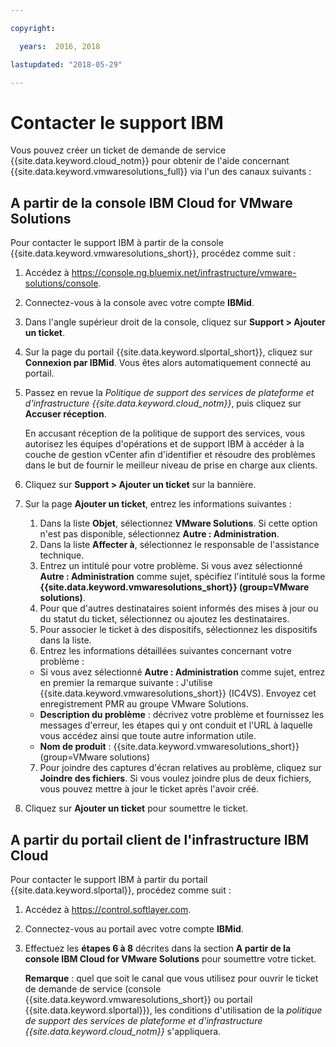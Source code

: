 ```yaml
---

copyright:

  years:  2016, 2018

lastupdated: "2018-05-29"

---
```


# Contacter le support IBM

Vous pouvez créer un ticket de demande de service {{site.data.keyword.cloud_notm}} pour obtenir de l'aide concernant {{site.data.keyword.vmwaresolutions_full}} via l'un des canaux suivants : 

## A partir de la console IBM Cloud for VMware Solutions

Pour contacter le support IBM à partir de la console {{site.data.keyword.vmwaresolutions_short}}, procédez comme suit :

1. Accédez à
   https://console.ng.bluemix.net/infrastructure/vmware-solutions/console.
2. Connectez-vous à la console avec votre compte **IBMid**.
3. Dans l'angle supérieur droit de la console, cliquez sur **Support > Ajouter un ticket**.
4. Sur la page du portail {{site.data.keyword.slportal_short}}, cliquez sur **Connexion par IBMid**. Vous êtes alors automatiquement connecté au portail.
5. Passez en revue la _Politique de support des services de plateforme et d'infrastructure {{site.data.keyword.cloud_notm}}_, puis cliquez sur **Accuser réception**.

   En accusant réception de la politique de support des services, vous autorisez les équipes d'opérations et de support IBM à accéder à la couche de gestion vCenter afin d'identifier et résoudre des problèmes dans le but de fournir le meilleur niveau de prise en charge aux clients. 

6. Cliquez sur **Support > Ajouter un ticket** sur la bannière.
7. Sur la page **Ajouter un ticket**, entrez les informations suivantes :
   1. Dans la liste **Objet**, sélectionnez **VMware Solutions**. Si cette option n'est pas disponible, sélectionnez **Autre : Administration**.   
   2. Dans la liste **Affecter à**, sélectionnez le responsable de l'assistance technique.  
   3. Entrez un intitulé pour votre problème. Si vous avez sélectionné **Autre : Administration** comme sujet, spécifiez l'intitulé sous la forme
   **{{site.data.keyword.vmwaresolutions_short}} (group=VMware solutions)**.  
   4. Pour que d'autres destinataires soient informés des mises à jour ou du statut du ticket, sélectionnez ou ajoutez les destinataires.
   5. Pour associer le ticket à des dispositifs, sélectionnez les dispositifs dans la liste.  
   6. Entrez les informations détaillées suivantes concernant votre problème :      
     * Si vous avez sélectionné **Autre : Administration** comme sujet, entrez en premier la remarque suivante : J'utilise {{site.data.keyword.vmwaresolutions_short}} (IC4VS). Envoyez cet enregistrement PMR au groupe VMware Solutions.   
     * **Description du problème** : décrivez votre problème et fournissez les messages d'erreur, les étapes qui y ont conduit et l'URL à laquelle vous accédez ainsi que toute autre information utile.    
     * **Nom de produit** : {{site.data.keyword.vmwaresolutions_short}} (group=VMware solutions)    
   7. Pour joindre des captures d'écran relatives au problème, cliquez sur **Joindre des fichiers**. Si vous voulez joindre plus de deux fichiers, vous pouvez mettre à jour le
   ticket après l'avoir créé.  
8. Cliquez sur **Ajouter un ticket** pour soumettre le ticket.

## A partir du portail client de l'infrastructure IBM Cloud

Pour contacter le support IBM à partir du portail {{site.data.keyword.slportal}}, procédez comme suit :

1. Accédez à https://control.softlayer.com.
2. Connectez-vous au portail avec votre compte **IBMid**.
3. Effectuez les **étapes 6 à 8** décrites dans la section **A partir de la console IBM Cloud for VMware Solutions** pour soumettre votre ticket. 

    **Remarque** : quel que soit le canal que vous utilisez pour ouvrir le ticket de demande de service (console {{site.data.keyword.vmwaresolutions_short}} ou portail {{site.data.keyword.slportal}}), les conditions d'utilisation de la _politique de support des services de plateforme et d'infrastructure {{site.data.keyword.cloud_notm}}_ s'appliquera. 
